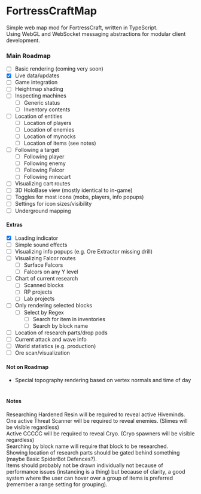 # FortressCraftMap
Simple web map mod for FortressCraft, written in TypeScript.  
Using WebGL and WebSocket messaging abstractions for modular client development.  

### Main Roadmap
- [ ] Basic rendering (coming very soon)
- [x] Live data/updates
- [ ] Game integration
- [ ] Heightmap shading
- [ ] Inspecting machines
  - [ ] Generic status
  - [ ] Inventory contents
- [ ] Location of entities
  - [ ] Location of players
  - [ ] Location of enemies
  - [ ] Location of mynocks
  - [ ] Location of items (see notes)
- [ ] Following a target
  - [ ] Following player
  - [ ] Following enemy
  - [ ] Following Falcor
  - [ ] Following minecart
- [ ] Visualizing cart routes
- [ ] 3D HoloBase view (mostly identical to in-game)
- [ ] Toggles for most icons (mobs, players, info popups) 
- [ ] Settings for icon sizes/visibility
- [ ] Underground mapping

#### Extras
- [x] Loading indicator
- [ ] Simple sound effects
- [ ] Visualizing info popups (e.g. Ore Extractor missing drill)
- [ ] Visualizing Falcor routes
  - [ ] Surface Falcors
  - [ ] Falcors on any Y level
- [ ] Chart of current research
  - [ ] Scanned blocks
  - [ ] RP projects
  - [ ] Lab projects
- [ ] Only rendering selected blocks
  - [ ] Select by Regex
    - [ ] Search for item in inventories
    - [ ] Search by block name
- [ ] Location of research parts/drop pods
- [ ] Current attack and wave info
- [ ] World statistics (e.g. production)
- [ ] Ore scan/visualization

#### Not on Roadmap
- Special topography rendering based on vertex normals and time of day

#
#### Notes
Researching Hardened Resin will be required to reveal active Hiveminds.  
One active Threat Scanner will be required to reveal enemies. (Slimes will be visible regardless)  
Active CCCCC will be required to reveal Cryo. (Cryo spawners will be visible regardless)  
Searching by block name will require that block to be researched.  
Showing location of research parts should be gated behind something (maybe Basic SpiderBot Defences?).  
Items should probably not be drawn individually not because of performance issues (instancing is a thing) but because of clarity,
a good system where the user can hover over a group of items is preferred (remember a range setting for grouping).

